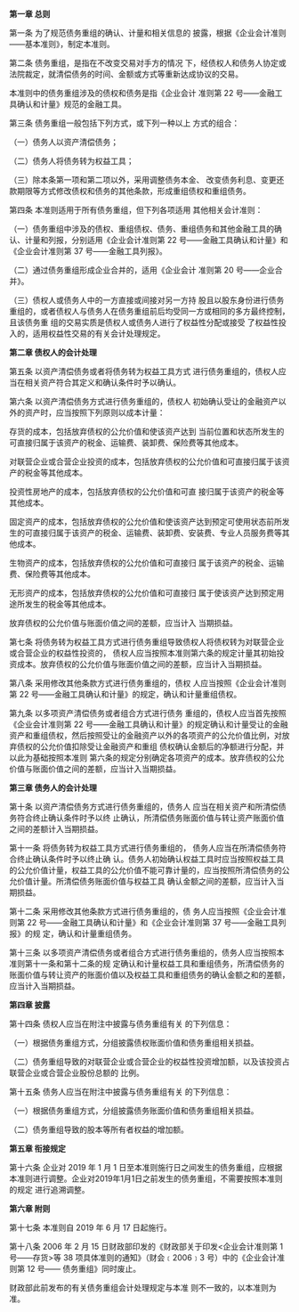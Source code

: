 **第一章 总则**

第一条 为了规范债务重组的确认、计量和相关信息的 披露，根据《企业会计准则——基本准则》，制定本准则。

第二条 债务重组，是指在不改变交易对手方的情况 下，经债权人和债务人协定或法院裁定，就清偿债务的时间、金额或方式等重新达成协议的交易。

本准则中的债务重组涉及的债权和债务是指《企业会计 准则第 22 号——金融工具确认和计量》规范的金融工具。

第三条 债务重组一般包括下列方式，或下列一种以上 方式的组合：

（一）债务人以资产清偿债务；

（二）债务人将债务转为权益工具；

（三）除本条第一项和第二项以外，采用调整债务本金、 改变债务利息、变更还款期限等方式修改债权和债务的其他条款，形成重组债权和重组债务。

第四条 本准则适用于所有债务重组，但下列各项适用 其他相关会计准则：

（一）债务重组中涉及的债权、重组债权、债务、重组债务和其他金融工具的确认、计量和列报，分别适用《企业会计准则第 22 号——金融工具确认和计量》和《企业会计准则第 37 号——金融工具列报》。

（二）通过债务重组形成企业合并的，适用《企业会计 准则第 20 号——企业合并》。

（三）债权人或债务人中的一方直接或间接对另一方持 股且以股东身份进行债务重组的，或者债权人与债务人在债务重组前后均受同一方或相同的多方最终控制，且该债务重 组的交易实质是债权人或债务人进行了权益性分配或接受 了权益性投入的，适用权益性交易的有关会计处理规定。

**第二章 债权人的会计处理**

第五条 以资产清偿债务或者将债务转为权益工具方式 进行债务重组的，债权人应当在相关资产符合其定义和确认条件时予以确认。

第六条 以资产清偿债务方式进行债务重组的，债权人 初始确认受让的金融资产以外的资产时，应当按照下列原则以成本计量：

存货的成本，包括放弃债权的公允价值和使该资产达到 当前位置和状态所发生的可直接归属于该资产的税金、运输费、装卸费、保险费等其他成本。

对联营企业或合营企业投资的成本，包括放弃债权的公允价值和可直接归属于该资产的税金等其他成本。

投资性房地产的成本，包括放弃债权的公允价值和可直 接归属于该资产的税金等其他成本。

固定资产的成本，包括放弃债权的公允价值和使该资产达到预定可使用状态前所发生的可直接归属于该资产的税金、运输费、装卸费、安装费、专业人员服务费等其他成本。

生物资产的成本，包括放弃债权的公允价值和可直接归 属于该资产的税金、运输费、保险费等其他成本。

无形资产的成本，包括放弃债权的公允价值和可直接归 属于使该资产达到预定用途所发生的税金等其他成本。

放弃债权的公允价值与账面价值之间的差额，应当计入 当期损益。

第七条 将债务转为权益工具方式进行债务重组导致债权人将债权转为对联营企业或合营企业的权益性投资的， 债权人应当按照本准则第六条的规定计量其初始投资成本。放弃债权的公允价值与账面价值之间的差额，应当计入当期损益。

第八条 采用修改其他条款方式进行债务重组的，债权 人应当按照《企业会计准则第 22 号——金融工具确认和计量》的规定，确认和计量重组债权。

第九条 以多项资产清偿债务或者组合方式进行债务 重组的，债权人应当首先按照《企业会计准则第 22 号——金融工具确认和计量》的规定确认和计量受让的金融资产和重组债权，然后按照受让的金融资产以外的各项资产的公允价值比例，对放弃债权的公允价值扣除受让金融资产和重组 债权确认金额后的净额进行分配，并以此为基础按照本准则 第六条的规定分别确定各项资产的成本。放弃债权的公允价值与账面价值之间的差额，应当计入当期损益。

**第三章 债务人的会计处理**

第十条 以资产清偿债务方式进行债务重组的，债务人 应当在相关资产和所清偿债务符合终止确认条件时予以终 止确认，所清偿债务账面价值与转让资产账面价值之间的差额计入当期损益。

第十一条 将债务转为权益工具方式进行债务重组的， 债务人应当在所清偿债务符合终止确认条件时予以终止确 认。债务人初始确认权益工具时应当按照权益工具的公允价值计量，权益工具的公允价值不能可靠计量的，应当按照所清偿债务的公允价值计量。所清偿债务账面价值与权益工具 确认金额之间的差额，应当计入当期损益。

第十二条 采用修改其他条款方式进行债务重组的，债 务人应当按照《企业会计准则第 22 号——金融工具确认和计量》和《企业会计准则第 37 号——金融工具列报》的规 定，确认和计量重组债务。

第十三条 以多项资产清偿债务或者组合方式进行债务重组的，债务人应当按照本准则第十一条和第十二条的规 定确认和计量权益工具和重组债务，所清偿债务的账面价值与转让资产的账面价值以及权益工具和重组债务的确认金额之和的差额，应当计入当期损益。

**第四章 披露**

第十四条 债权人应当在附注中披露与债务重组有关 的下列信息：

（一）根据债务重组方式，分组披露债权账面价值和债务重组相关损益。

（二）债务重组导致的对联营企业或合营企业的权益性投资增加额，以及该投资占联营企业或合营企业股份总额的 比例。

第十五条 债务人应当在附注中披露与债务重组有关 的下列信息：

（一）根据债务重组方式，分组披露债务账面价值和债务重组相关损益。

（二）债务重组导致的股本等所有者权益的增加额。

**第五章 衔接规定**

第十六条 企业对 2019 年 1 月 1 日至本准则施行日之间发生的债务重组，应根据本准则进行调整。企业对2019年1月1日之前发生的债务重组，不需要按照本准则的规定 进行追溯调整。

**第六章 附则**

第十七条 本准则自 2019 年 6 月 17 日起施行。

第十八条 2006 年 2 月 15 日财政部印发的《财政部关于印发<企业会计准则第 1 号——存货>等 38 项具体准则的通知》（财会﹝2006﹞3 号）中的《企业会计准则第 12 号—— 债务重组》同时废止。

财政部此前发布的有关债务重组会计处理规定与本准 则不一致的，以本准则为准。
